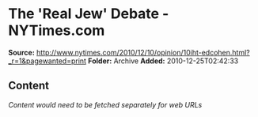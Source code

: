 # The 'Real Jew' Debate - NYTimes.com

**Source:** http://www.nytimes.com/2010/12/10/opinion/10iht-edcohen.html?_r=1&pagewanted=print
**Folder:** Archive
**Added:** 2010-12-25T02:42:33




## Content
*Content would need to be fetched separately for web URLs*
